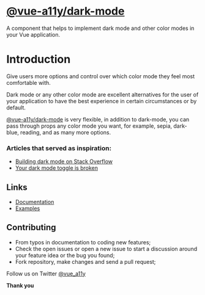 # [@vue-a11y/dark-mode](https://vue-dark-mode.surge.sh)
A component that helps to implement dark mode and other color modes in your Vue application.

# Introduction
Give users more options and control over which color mode they feel most comfortable with.

Dark mode or any other color mode are excellent alternatives for the user of your application to have the best experience in certain circumstances or by default.

[@vue-a11y/dark-mode](https://github.com/vue-a11y/vue-dark-mode) is very flexible, in addition to dark-mode, you can pass through props any color mode you want, for example, sepia, dark-blue, reading, and as many more options.

### Articles that served as inspiration:
- [Building dark mode on Stack Overflow](https://stackoverflow.blog/2020/03/31/building-dark-mode-on-stack-overflow/)
- [Your dark mode toggle is broken](https://kilianvalkhof.com/2020/design/your-dark-mode-toggle-is-broken/)

## Links

- [Documentation](https://vue-dark-mode.surge.sh)
- [Examples](https://vue-dark-mode.surge.sh/guide/examples.html)

## Contributing
- From typos in documentation to coding new features;
- Check the open issues or open a new issue to start a discussion around your feature idea or the bug you found;
- Fork repository, make changes and send a pull request;

Follow us on Twitter [@vue_a11y](https://twitter.com/vue_a11y)

**Thank you**